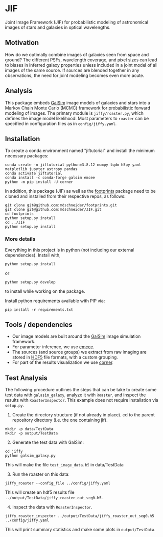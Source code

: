 # JIF
Joint Image Framework (JIF) for probabilistic modeling of astronomical images of stars and galaxies in optical wavelengths.

## Motivation

How do we optimally combine images of galaxies seen from space and ground? The different PSFs, wavelength coverage,
and pixel sizes can lead to biases in inferred galaxy properties unless included in a joint model
of all images of the same source. If sources are blended together in any observations, the need for
joint modeling becomes even more acute.

## Analysis

This package embeds [GalSim](https://github.com/GalSim-developers/GalSim) image models of galaxies and stars into a Markov Chain Monte Carlo (MCMC) framework for probabilistic forward modeling of images. The primary module is `jiffy/roaster.py`, which defines the image model likelihood. Most parameters to `roaster` can be specified in configuration files as in `config/jiffy.yaml`. 

## Installation

To create a conda environment named "jiftutorial" and install the minimum necessary packages:

    conda create -n jiftutorial python=3.8.12 numpy tqdm h5py yaml matplotlib jupyter astropy pandas
    conda activate jiftutorial
    conda install -c conda-forge galsim emcee
    python -m pip install -U corner

In addition, this package (JIF) as well as the [footprints](https://github.com/mdschneider/footprints) package need to be cloned and installed from their respective repos, as follows:

    git clone git@github.com:mdschneider/footprints.git
    git clone git@github.com:mdschneider/JIF.git
    cd footprints
    python setup.py install
    cd ../JIF
    python setup.py install

### More details

Everything in this project is in python (not including our external dependencies).
Install with,

    python setup.py install

or

    python setup.py develop

to install while working on the package.

Install python requirements available with PIP via:

    pip install -r requirements.txt

## Tools / dependencies

- Our image models are built around the [GalSim](https://github.com/GalSim-developers/GalSim/wiki) image simulation framework.  
- For parameter inference, we use [emcee](http://dan.iel.fm/emcee/current/).
- The sources (and source groups) we extract from raw imaging are stored in [HDF5](http://www.hdfgroup.org/HDF5/) file formats, with a custom grouping.
- For part of the results visualization we use [corner](https://github.com/dfm/corner.py).

## Test Analysis

The following procedure outlines the steps that can be take to create some test data with `galasim_galaxy`, analyze it with `Roaster`, and inspect the results with `RoasterInspector`. This example does not require installation via `setup.py`.

1. Create the directory structure (if not already in place). cd to the parent repository directory (i.e. the one containing jif).
  ```
  mkdir -p data/TestData
  mkdir -p output/TestData
  ```
2. Generate the test data with GalSim:
  ```
  cd jiffy
  python galsim_galaxy.py
  ```
  This will make the file `test_image_data.h5` in data/TestData
  
3. Run the roaster on this data:
  ```
  jiffy_roaster --config_file ../config/jiffy.yaml
  ```
  This will create an hdf5 results file `../output/TestData/jiffy_roaster_out_seg0.h5`.
  
4. Inspect the data with `RoasterInspector`. 
  ```
  jiffy_roaster_inspector ../output/TestData/jiffy_roaster_out_seg0.h5 ../config/jiffy.yaml
  ```
  This will print summary statistics and make some plots in `output/TestData`.
